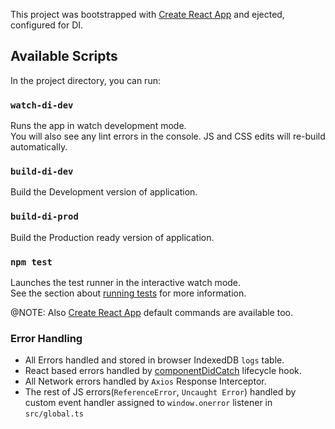 This project was bootstrapped with [Create React App](https://github.com/facebook/create-react-app)
and ejected, configured for DI. 

## Available Scripts

In the project directory, you can run:


### `watch-di-dev`

Runs the app in watch development mode.<br>
You will also see any lint errors in the console.
JS and CSS edits will re-build automatically.

### `build-di-dev`

Build the Development version of application.

### `build-di-prod`

Build the Production ready version of application.

### `npm test`

Launches the test runner in the interactive watch mode.<br>
See the section about [running tests](https://facebook.github.io/create-react-app/docs/running-tests) for more information.

@NOTE: Also [Create React App](https://github.com/facebook/create-react-app) default commands are available too.

### Error Handling
* All Errors handled and stored in browser IndexedDB `logs` table.
* React based errors handled by [componentDidCatch](https://reactjs.org/blog/2017/07/26/error-handling-in-react-16.html) lifecycle hook.
* All Network errors handled by `Axios` Response Interceptor.
* The rest of JS errors(`ReferenceError`, `Uncaught Error`) handled by custom event handler assigned to `window.onerror` listener in `src/global.ts`
